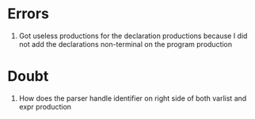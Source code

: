 # Errors
1. Got useless productions for the declaration productions because I did not add the declarations non-terminal on the program production

# Doubt
1. How does the parser handle identifier on right side of both varlist and expr production
